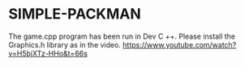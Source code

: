 # SIMPLE-PACKMAN
The game.cpp program has been run in Dev C ++. Please install the Graphics.h library as in the video.
 https://www.youtube.com/watch?v=H5bjXTz-HHo&t=66s
